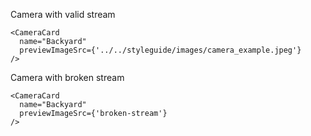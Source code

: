 Camera with valid stream

```tsx
<CameraCard
  name="Backyard"
  previewImageSrc={'../../styleguide/images/camera_example.jpeg'}
/>
```

Camera with broken stream

```tsx
<CameraCard
  name="Backyard"
  previewImageSrc={'broken-stream'}
/>
```
